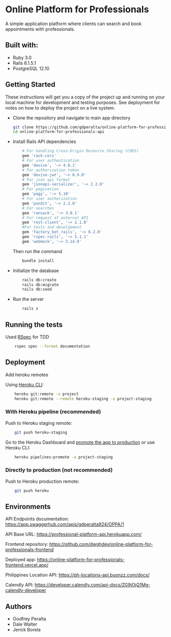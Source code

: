 # Online Platform for Professionals

A simple application platform where clients can search and book appointments with professionals.

## Built with:
- Ruby 3.0
- Rails 6.1.5.1
- PostgreSQL 12.10


## Getting Started

These instructions will get you a copy of the project up and running on your local machine for development and testing purposes. See deployment for notes on how to deploy the project on a live system.

- Clone the repository and navigate to main app directory

	``` bash
	git clone https://github.com/gdperalta/online-platform-for-professionals-api.git
	cd online-platform-for-professionals-api
	```

- Install Rails API dependencies
	``` Ruby
		# For handling Cross-Origin Resource Sharing (CORS)
		gem 'rack-cors'
		# For user authentication
		gem 'devise', '~> 4.8.1'
		# For authorization token
		gem 'devise-jwt', '~> 0.9.0'
		# For json api format
		gem 'jsonapi-serializer', '~> 2.2.0'
		# For pagination
		gem 'pagy', '~> 5.10'
		# For user authorization
		gem 'pundit', '~> 2.2.0'
		# For searches
		gem 'ransack', '~> 3.0.1'
		# For request of external API
		gem 'rest-client', '~> 2.1.0'
		#For tests and development
		gem 'factory_bot_rails', '~> 6.2.0'
		gem 'rspec-rails', '~> 5.1.1'
		gem 'webmock', '~> 3.14.0'
	```

	Then run the command
	``` bash
		bundle install
	```
- Initialize the database
	``` bash
		rails db:create
		rails db:migrate
		rails db:seed
	```
- Run the server
	``` bash
		rails s
	```

## Running the tests
Used [RSpec](https://rspec.info) for TDD
```bash
	rspec spec --format documentation
```

## Deployment

Add heroku remotes

Using [Heroku CLI](https://devcenter.heroku.com/articles/heroku-cli):

```bash
	heroku git:remote -a project
	heroku git:remote --remote heroku-staging -a project-staging
```
### With Heroku pipeline (recommended)

Push to Heroku staging remote:

```bash
	git push heroku-staging
```

Go to the Heroku Dashboard and [promote the app to production](https://devcenter.heroku.com/articles/pipelines) or use Heroku CLI:

```bash
	heroku pipelines:promote -a project-staging
```

### Directly to production (not recommended)

Push to Heroku production remote:

```bash
	git push heroku
```

## Environments

API Endpoints documentation: https://app.swaggerhub.com/apis/gdperalta924/OPPA/1

API Base URL: https://professional-platform-api.herokuapp.com/

Frontend repository: https://github.com/dwghdev/online-platform-for-professionals-frontend

Deployed app: https://online-platform-for-professionals-frontend.vercel.app/

Philippines Location API: https://ph-locations-api.buonzz.com/docs/

Calendly API: https://developer.calendly.com/api-docs/ZG9jOjQ1Mg-calendly-developer

## Authors
* Godfrey Peralta
* Dale Walter
* Jerick Borela